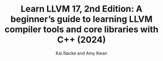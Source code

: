 ---
title: "Learn LLVM 17, 2nd Edition: A beginner’s guide to learning LLVM compiler tools and core libraries with C++ (2024)"
type: "book"
author: "Kai Nacke and Amy Kwan"
url: "https://www.packtpub.com/en-us/product/learn-llvm-17-9781837631346"
description: "Learn how to build and use the complete spectrum of real-world compilers, including the frontend, optimization pipeline, and a new backend by leveraging the power of LLVM core libraries."
--- 